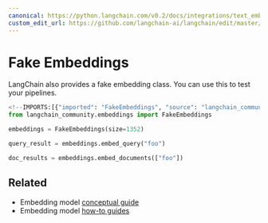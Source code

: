 ```yaml
---
canonical: https://python.langchain.com/v0.2/docs/integrations/text_embedding/fake/
custom_edit_url: https://github.com/langchain-ai/langchain/edit/master/docs/docs/integrations/text_embedding/fake.ipynb
---
```


# Fake Embeddings

LangChain also provides a fake embedding class. You can use this to test your pipelines.


```python
<!--IMPORTS:[{"imported": "FakeEmbeddings", "source": "langchain_community.embeddings", "docs": "https://api.python.langchain.com/en/latest/embeddings/langchain_community.embeddings.fake.FakeEmbeddings.html", "title": "Fake Embeddings"}]-->
from langchain_community.embeddings import FakeEmbeddings
```


```python
embeddings = FakeEmbeddings(size=1352)
```


```python
query_result = embeddings.embed_query("foo")
```


```python
doc_results = embeddings.embed_documents(["foo"])
```


## Related

- Embedding model [conceptual guide](/docs/concepts/#embedding-models)
- Embedding model [how-to guides](/docs/how_to/#embedding-models)